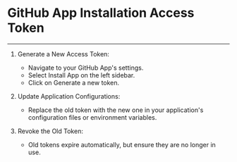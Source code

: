 # GitHub App Installation Access Token

___

1. Generate a New Access Token:
   * Navigate to your GitHub App's settings.
   * Select Install App on the left sidebar.
   * Click on Generate a new token.

2. Update Application Configurations:
   * Replace the old token with the new one in your application's configuration files or environment variables.

3. Revoke the Old Token:
   * Old tokens expire automatically, but ensure they are no longer in use.